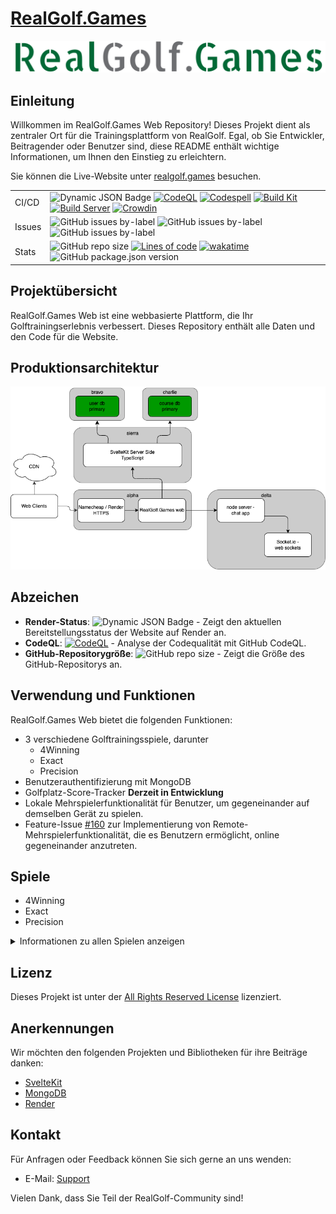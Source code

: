 # [RealGolf.Games](https://realgolf.games)

![RealGolf.Games Banner](https://raw.githubusercontent.com/realgolf/web/main/img/logo_banner.PNG)

## Einleitung

Willkommen im RealGolf.Games Web Repository! Dieses Projekt dient als zentraler Ort für die Trainingsplattform von RealGolf. Egal, ob Sie Entwickler, Beitragender oder Benutzer sind, diese README enthält wichtige Informationen, um Ihnen den Einstieg zu erleichtern.

Sie können die Live-Website unter [realgolf.games](https://realgolf.games) besuchen.

|        |                                                                                                                                                                                                                                                                                                                                                                                                                                                                                                                                                                                                                                                                                                                                                                                                                                                                                |
| ------ | ------------------------------------------------------------------------------------------------------------------------------------------------------------------------------------------------------------------------------------------------------------------------------------------------------------------------------------------------------------------------------------------------------------------------------------------------------------------------------------------------------------------------------------------------------------------------------------------------------------------------------------------------------------------------------------------------------------------------------------------------------------------------------------------------------------------------------------------------------------------------------ |
| CI/CD  | ![Dynamic JSON Badge](https://img.shields.io/badge/dynamic/json?url=https%3A%2F%2Frender-deploy-status-vwj3.onrender.com%2Fsrv-cn12obocmk4c73di1vg0&query=status&style=flat-square&logo=render&label=Render) [![CodeQL](https://github.com/realgolf/web/actions/workflows/github-code-scanning/codeql/badge.svg)](https://github.com/realgolf/web/actions/workflows/github-code-scanning/codeql) [![Codespell](https://github.com/realgolf/web/actions/workflows/codespell.yml/badge.svg?branch=main)](https://github.com/realgolf/web/actions/workflows/codespell.yml) [![Build Kit](https://github.com/realgolf/web/actions/workflows/kit.yml/badge.svg)](https://github.com/realgolf/web/actions/workflows/kit.yml) [![Build Server](https://github.com/realgolf/web/actions/workflows/server.yml/badge.svg)](https://github.com/realgolf/web/actions/workflows/server.yml) [![Crowdin](https://badges.crowdin.net/real-golf/localized.svg)](https://crowdin.com) |
| Issues | ![GitHub issues by-label](https://img.shields.io/github/issues/realgolf/web/feature) ![GitHub issues by-label](https://img.shields.io/github/issues/realgolf/web/bug) ![GitHub issues by-label](https://img.shields.io/github/issues/realgolf/web/game)                                                                                                                                                                                                                                                                                                                                                                                                                                                                                                                                                                                                                        |
| Stats  | ![GitHub repo size](https://img.shields.io/github/repo-size/realgolf/web) [![Lines of code](https://tokei.rs/b1/github/realgolf/web)](https://github.com/XAMPPRocky/tokei) [![wakatime](https://wakatime.com/badge/github/realgolf/web.svg)](https://wakatime.com/badge/github/realgolf/web) ![GitHub package.json version](https://img.shields.io/github/package-json/v/realgolf/web)                                                                                                                                                                                                                                                                                                                                                                                                                                                                                         |

## Projektübersicht

RealGolf.Games Web ist eine webbasierte Plattform, die Ihr Golftrainingserlebnis verbessert. Dieses Repository enthält alle Daten und den Code für die Website.

## Produktionsarchitektur

![RealGolf server site production architecture diagram](https://raw.githubusercontent.com/realgolf/web/main/img/architecture.png)

## Abzeichen

- **Render-Status**: ![Dynamic JSON Badge](https://img.shields.io/badge/dynamic/json?url=https%3A%2F%2Frender-deploy-status-vwj3.onrender.com%2Fsrv-cn12obocmk4c73di1vg0&query=status&style=flat-square&logo=render&label=Render) - Zeigt den aktuellen Bereitstellungsstatus der Website auf Render an.
- **CodeQL**: [![CodeQL](https://github.com/realgolf/web/actions/workflows/github-code-scanning/codeql/badge.svg)](https://github.com/realgolf/web/actions/workflows/github-code-scanning/codeql) - Analyse der Codequalität mit GitHub CodeQL.
- **GitHub-Repositorygröße**: ![GitHub repo size](https://img.shields.io/github/repo-size/realgolf/web) - Zeigt die Größe des GitHub-Repositorys an.

## Verwendung und Funktionen

RealGolf.Games Web bietet die folgenden Funktionen:

- 3 verschiedene Golftrainingsspiele, darunter
  - 4Winning
  - Exact
  - Precision
- Benutzerauthentifizierung mit MongoDB
- Golfplatz-Score-Tracker **Derzeit in Entwicklung**
- Lokale Mehrspielerfunktionalität für Benutzer, um gegeneinander auf demselben Gerät zu spielen.
- Feature-Issue [#160](https://github.com/realgolf/web/issues/160) zur Implementierung von Remote-Mehrspielerfunktionalität, die es Benutzern ermöglicht, online gegeneinander anzutreten.

## Spiele

- 4Winning
- Exact
- Precision

<details>
  <summary>Informationen zu allen Spielen anzeigen</summary>

### 4Winning

Bei 4Winning ist das Ziel, strategisch vier Stücke in einer Reihe zu verbinden. Unsere Version des Spiels hat ein größeres Spielfeld als das Standardlayout von 4x4, mit 8 Spalten und 9 Reihen. Die zusätzlichen Spalten auf jeder Seite stellen eine Herausforderung dar: Die Spieler müssen eine spezifische Distanz innerhalb der seitlichen Abweichung treffen. Dieser Aspekt wird in Silbermodus und höher deutlicher und erfordert, dass die Spieler ihre Züge sorgfältig überlegen.

![4Winning Spiel](https://raw.githubusercontent.com/realgolf/web/main/img/4Winning.png)

### Exact

Exact ist ein Spiel, bei dem das Ziel darin besteht, 100 oder weniger zu erreichen und dabei die meisten Punkte zu erzielen. Spieler erhalten Punkte basierend auf folgenden Kriterien: Das Erreichen genau 100 Meter belohnt mit 5 Punkten, das Treffen von Vielfachen von zehn bringt 3 Punkte ein, Zahlen mit wiederholten Ziffern erzielen 2 Punkte. Zusätzlich verdoppelt das Treffen derselben Reihe die erzielten Punkte. Jede andere Zahl über 100 oder unter 5 führt jedoch zu einem Abzug von 1 Punkt. Jede andere Zahl zwischen 5 und 100 erzielt 1 Punkt. Die Herausforderung besteht darin, Genauigkeit und Punktemaximierung auszubalancieren, um die höchste Punktzahl zu erreichen.

![Exact Spiel](https://raw.githubusercontent.com/realgolf/web/main/img/Exact.png)

### Precision

Precision ist ein Spiel, bei dem das Ziel darin besteht, so nah wie möglich an die Ziele heranzukommen. Für jeden Meter, den du das Ziel verfehlst, erhältst du einen Punktabzug von einem Punkt. Der Gewinner des Spiels ist der Spieler mit den meisten Punkten am Ende. Das Spiel endet, wenn nur noch ein Spieler Punkte hat. Du kannst die Entfernung, die du schießen musst, und das aktuelle Team sowie die verbleibenden Punkte für jedes Team beobachten.

![Precision Spiel](https://raw.githubusercontent.com/realgolf/web/main/img/Precision.png)

</details>

## Lizenz

Dieses Projekt ist unter der [All Rights Reserved License](LICENSE.md) lizenziert.

## Anerkennungen

Wir möchten den folgenden Projekten und Bibliotheken für ihre Beiträge danken:

- [SvelteKit](https://github.com/sveltejs/kit)
- [MongoDB](https://github.com/mongodb)
- [Render](https://github.com/renderinc)

## Kontakt

Für Anfragen oder Feedback können Sie sich gerne an uns wenden:

- E-Mail: [Support](mailto:support@realgolf.games)

Vielen Dank, dass Sie Teil der RealGolf-Community sind!
